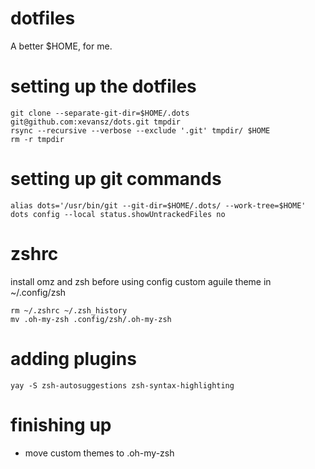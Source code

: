 # dotfiles
A better $HOME, for me.

# setting up the dotfiles 

```
git clone --separate-git-dir=$HOME/.dots git@github.com:xevansz/dots.git tmpdir
rsync --recursive --verbose --exclude '.git' tmpdir/ $HOME
rm -r tmpdir
```
# setting up git commands
```
alias dots='/usr/bin/git --git-dir=$HOME/.dots/ --work-tree=$HOME'
dots config --local status.showUntrackedFiles no
```

# zshrc

install omz and zsh before using config
custom aguile theme in ~/.config/zsh
```
rm ~/.zshrc ~/.zsh_history
mv .oh-my-zsh .config/zsh/.oh-my-zsh
```

# adding plugins
```
yay -S zsh-autosuggestions zsh-syntax-highlighting
```

# finishing up
- move custom themes to .oh-my-zsh
